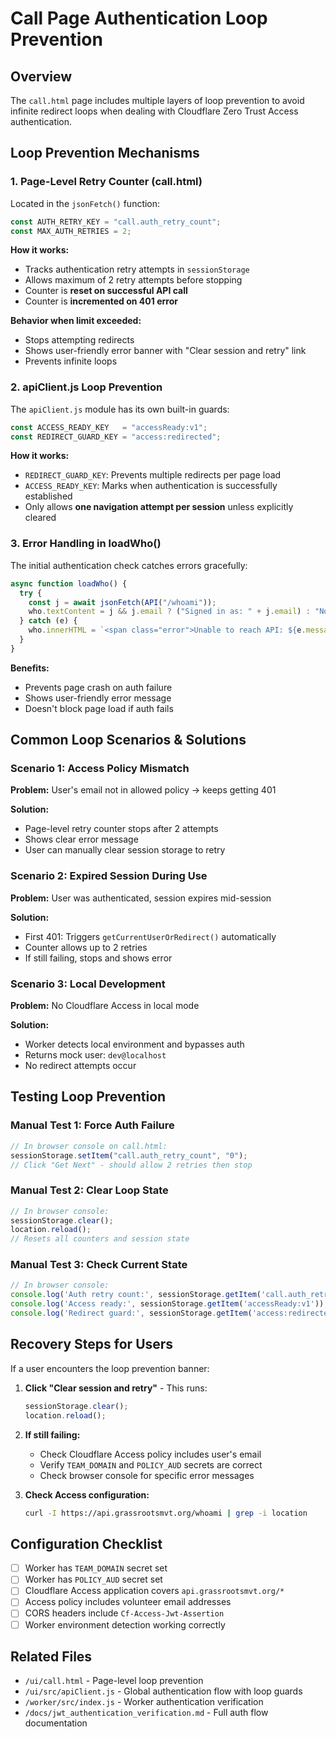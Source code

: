 # Call Page Authentication Loop Prevention

## Overview

The `call.html` page includes multiple layers of loop prevention to avoid infinite redirect loops when dealing with Cloudflare Zero Trust Access authentication.

## Loop Prevention Mechanisms

### 1. **Page-Level Retry Counter** (call.html)

Located in the `jsonFetch()` function:

```javascript
const AUTH_RETRY_KEY = "call.auth_retry_count";
const MAX_AUTH_RETRIES = 2;
```

**How it works:**
- Tracks authentication retry attempts in `sessionStorage`
- Allows maximum of 2 retry attempts before stopping
- Counter is **reset on successful API call**
- Counter is **incremented on 401 error**

**Behavior when limit exceeded:**
- Stops attempting redirects
- Shows user-friendly error banner with "Clear session and retry" link
- Prevents infinite loops

### 2. **apiClient.js Loop Prevention**

The `apiClient.js` module has its own built-in guards:

```javascript
const ACCESS_READY_KEY   = "accessReady:v1";
const REDIRECT_GUARD_KEY = "access:redirected";
```

**How it works:**
- `REDIRECT_GUARD_KEY`: Prevents multiple redirects per page load
- `ACCESS_READY_KEY`: Marks when authentication is successfully established
- Only allows **one navigation attempt per session** unless explicitly cleared

### 3. **Error Handling in loadWho()**

The initial authentication check catches errors gracefully:

```javascript
async function loadWho() {
  try {
    const j = await jsonFetch(API("/whoami"));
    who.textContent = j && j.email ? ("Signed in as: " + j.email) : "Not signed in";
  } catch (e) {
    who.innerHTML = `<span class="error">Unable to reach API: ${e.message}</span>`;
  }
}
```

**Benefits:**
- Prevents page crash on auth failure
- Shows user-friendly error message
- Doesn't block page load if auth fails

## Common Loop Scenarios & Solutions

### Scenario 1: Access Policy Mismatch

**Problem:** User's email not in allowed policy → keeps getting 401

**Solution:**
- Page-level retry counter stops after 2 attempts
- Shows clear error message
- User can manually clear session storage to retry

### Scenario 2: Expired Session During Use

**Problem:** User was authenticated, session expires mid-session

**Solution:**
- First 401: Triggers `getCurrentUserOrRedirect()` automatically
- Counter allows up to 2 retries
- If still failing, stops and shows error

### Scenario 3: Local Development

**Problem:** No Cloudflare Access in local mode

**Solution:**
- Worker detects local environment and bypasses auth
- Returns mock user: `dev@localhost`
- No redirect attempts occur

## Testing Loop Prevention

### Manual Test 1: Force Auth Failure
```javascript
// In browser console on call.html:
sessionStorage.setItem("call.auth_retry_count", "0");
// Click "Get Next" - should allow 2 retries then stop
```

### Manual Test 2: Clear Loop State
```javascript
// In browser console:
sessionStorage.clear();
location.reload();
// Resets all counters and session state
```

### Manual Test 3: Check Current State
```javascript
// In browser console:
console.log('Auth retry count:', sessionStorage.getItem('call.auth_retry_count'));
console.log('Access ready:', sessionStorage.getItem('accessReady:v1'));
console.log('Redirect guard:', sessionStorage.getItem('access:redirected'));
```

## Recovery Steps for Users

If a user encounters the loop prevention banner:

1. **Click "Clear session and retry"** - This runs:
   ```javascript
   sessionStorage.clear();
   location.reload();
   ```

2. **If still failing:**
   - Check Cloudflare Access policy includes user's email
   - Verify `TEAM_DOMAIN` and `POLICY_AUD` secrets are correct
   - Check browser console for specific error messages

3. **Check Access configuration:**
   ```bash
   curl -I https://api.grassrootsmvt.org/whoami | grep -i location
   ```

## Configuration Checklist

- [ ] Worker has `TEAM_DOMAIN` secret set
- [ ] Worker has `POLICY_AUD` secret set
- [ ] Cloudflare Access application covers `api.grassrootsmvt.org/*`
- [ ] Access policy includes volunteer email addresses
- [ ] CORS headers include `Cf-Access-Jwt-Assertion`
- [ ] Worker environment detection working correctly

## Related Files

- `/ui/call.html` - Page-level loop prevention
- `/ui/src/apiClient.js` - Global authentication flow with loop guards
- `/worker/src/index.js` - Worker authentication verification
- `/docs/jwt_authentication_verification.md` - Full auth flow documentation
